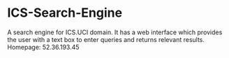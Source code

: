# ICS-Search-Engine
A search engine for ICS.UCI domain. It has a web interface which provides the user with a text box to enter queries and returns relevant results.
Homepage: 52.36.193.45
